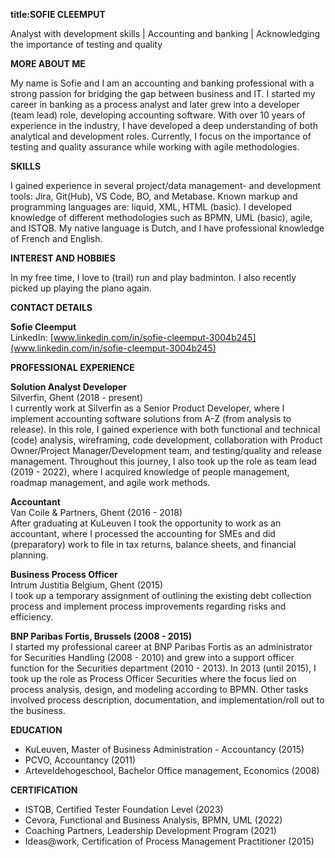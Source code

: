 **title:SOFIE CLEEMPUT**

Analyst with development skills | Accounting and banking | Acknowledging the importance of testing and quality


**MORE ABOUT ME**

My name is Sofie and I am an accounting and banking professional with a strong passion for bridging the gap between business and IT. I started my career in banking as a process analyst and later grew into a developer (team lead) role, developing accounting software. With over 10 years of experience in the industry, I have developed a deep understanding of both analytical and development roles. Currently, I focus on the importance of testing and quality assurance while working with agile methodologies.

**SKILLS**

I gained experience in several project/data management- and development tools: Jira, Git(Hub), VS Code, BO, and Metabase. Known markup and programming languages are: liquid, XML, HTML (basic). I developed knowledge of different methodologies such as BPMN, UML (basic), agile, and ISTQB. My native language is Dutch, and I have professional knowledge of French and English.

**INTEREST AND HOBBIES**

In my free time, I love to (trail) run and play badminton. I also recently picked up playing the piano again.

**CONTACT DETAILS**

**Sofie Cleemput**  
LinkedIn: [www.linkedin.com/in/sofie-cleemput-3004b245](www.linkedin.com/in/sofie-cleemput-3004b245)

**PROFESSIONAL EXPERIENCE**

**Solution Analyst Developer**  
Silverfin, Ghent (2018 - present)  
I currently work at Silverfin as a Senior Product Developer, where I implement accounting software solutions from A-Z (from analysis to release). In this role, I gained experience with both functional and technical (code) analysis, wireframing, code development, collaboration with Product Owner/Project Manager/Development team, and testing/quality and release management. Throughout this journey, I also took up the role as team lead (2019 - 2022), where I acquired knowledge of people management, roadmap management, and agile work methods.

**Accountant**  
Van Coile & Partners, Ghent (2016 - 2018)  
After graduating at KuLeuven I took the opportunity to work as an accountant, where I processed the accounting for SMEs and did (preparatory) work to file in tax returns, balance sheets, and financial planning.

**Business Process Officer**  
Intrum Justitia Belgium, Ghent (2015)  
I took up a temporary assignment of outlining the existing debt collection process and implement process improvements regarding risks and efficiency.

**BNP Paribas Fortis, Brussels (2008 - 2015)**  
I started my professional career at BNP Paribas Fortis as an administrator for Securities Handling (2008 - 2010) and grew into a support officer function for the Securities department (2010 - 2013). In 2013 (until 2015), I took up the role as Process Officer Securities where the focus lied on process analysis, design, and modeling according to BPMN. Other tasks involved process description, documentation, and implementation/roll out to the business.

**EDUCATION**

- KuLeuven, Master of Business Administration - Accountancy (2015)
- PCVO, Accountancy (2011)
- Arteveldehogeschool, Bachelor Office management, Economics (2008)

**CERTIFICATION**

- ISTQB, Certified Tester Foundation Level (2023)
- Cevora, Functional and Business Analysis, BPMN, UML (2022)
- Coaching Partners, Leadership Development Program (2021)
- Ideas@work, Certification of Process Management Practitioner (2015)

